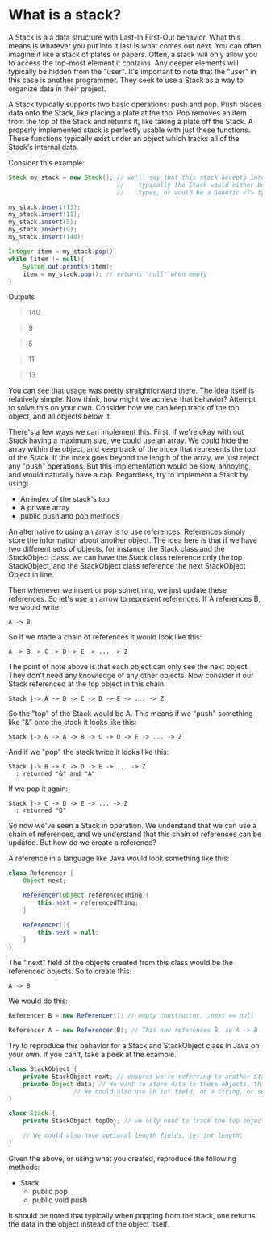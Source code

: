 # What is a stack? 

A Stack is a a data structure with Last-In First-Out behavior. What this means is whatever you put into it last is what comes out next. You can often imagine it like a stack of plates or papers. Often, a stack will only allow you to access the top-most element it contains. Any deeper elements will typically be hidden from the "user". It's important to note that the
"user" in this case is another programmer. They seek to use a Stack as a way to organize data in their project. 

A Stack typically supports two basic operations: push and pop. Push places data onto the Stack, like placing a plate at the top. Pop removes an item from the top of the Stack and 
returns it, like taking a plate off the Stack. A properly implemented stack is perfectly usable with just these functions. These functions typically exist under an object which tracks all of the Stack's internal data. 

Consider this example:

```Java
Stack my_stack = new Stack(); // we'll say that this stack accepts integers,
                              //    typically the Stack would either be for Object
                              //    types, or would be a Generic <T> type. 

my_stack.insert(13);
my_stack.insert(11);
my_stack.insert(5);
my_stack.insert(9);
my_stack.insert(140);

Integer item = my_stack.pop();
while (item != null){
    System.out.println(item);
    item = my_stack.pop(); // returns "null" when empty
}

```
Outputs
> 140

> 9

> 5

> 11

> 13

You can see that usage was pretty straightforward there. The idea itself is relatively simple. Now think, how might we achieve that behavior? Attempt to solve this on your
own. Consider how we can keep track of the top object, and all objects below it. 

There's a few ways we can implement this. First, if we're okay with out Stack having a maximum size, we could use an array. We could hide the array within the object, and 
keep track of the index that represents the top of the Stack. If the index goes beyond the length of the array, we just reject any "push" operations. But this implementation would be slow, 
annoying, and would naturally have a cap. Regardless, try to implement a Stack by using:
- An index of the stack's top
- A private array
- public push and pop methods



An alternative to using an array is to use references. References simply store the information about another object. The idea here is that if we have two different sets of objects,
for instance the Stack class and the StackObject class, we can have the Stack class reference only the top StackObject, and the StackObject class reference the next StackObject Object in line.

Then whenever we insert or pop something, we just update these references. So let's use an arrow to represent references. If A references B, we would write:

```
A -> B
```

So if we made a chain of references it would look like this:

```
A -> B -> C -> D -> E -> ... -> Z
```

The point of note above is that each object can only see the next object. They don't need any knowledge of any other objects. Now consider if our Stack referenced at the top
object in this chain. 

```
Stack |-> A -> B -> C -> D -> E -> ... -> Z
```

So the "top" of the Stack would be A. This means if we "push" something like "&" onto the stack it looks like this:

```
Stack |-> & -> A -> B -> C -> D -> E -> ... -> Z
```

And if we "pop" the stack twice it looks like this:

```
Stack |-> B -> C -> D -> E -> ... -> Z
  : returned "&" and "A"
```

If we pop it again:

```
Stack |-> C -> D -> E -> ... -> Z
  : returned "B"
```

So now we've seen a Stack in operation. We understand that we can use a chain of references, and we understand that this chain of references can be updated. But how do we create a reference?

A reference in a language like Java would look something like this:

```Java
class Referencer {
    Object next;

    Referencer(Object referencedThing){
        this.next = referencedThing;
    }

    Referencer(){
        this.next = null;
    }
}
```

The ".next" field of the objects created from this class would be the referenced objects. So to create this:

```
A -> B
```

We would do this:

```Java
Referencer B = new Referencer(); // empty constructor, .next == null

Referencer A = new Referencer(B); // This now references B, so A -> B -> null
```

Try to reproduce this behavior for a Stack and StackObject class in Java on your own. If you can't, take a peek at the example. 


```Java
class StackObject {
    private StackObject next; // ensures we're referring to another StackObject.
    private Object data; // We want to store data in these objects, this let's us to that.
                  // We could also use an int field, or a string, or something else.    
}

class Stack {
    private StackObject topObj; // we only need to track the top object!

    // We could also have optional length fields, ie: int length;
}

```

Given the above, or using what you created, reproduce the following methods:
 - Stack
   -   public <type> pop
   -   public void push

It should be noted that typically when popping from the stack, one returns the data in the object instead of the object itself. 
 
